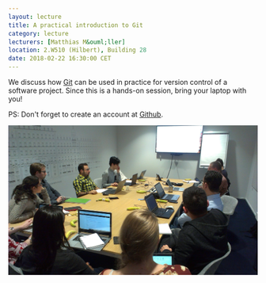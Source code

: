 ```yaml
---
layout: lecture
title: A practical introduction to Git
category: lecture
lecturers: [Matthias M&ouml;ller]
location: 2.W510 (Hilbert), Building 28 
date: 2018-02-22 16:30:00 CET
---
```


We discuss how [Git] can be used in practice for version control of a software project. Since this is a hands-on session, bring your laptop with you! 

PS: Don't forget to create an account at [Github]. 

![git](/images/git.png)

[Git]: https://en.wikipedia.org/wiki/Git
[Github]: https://github.com/
[Matthias M&ouml;ller]: http://ta.twi.tudelft.nl/nw/users/matthias/
